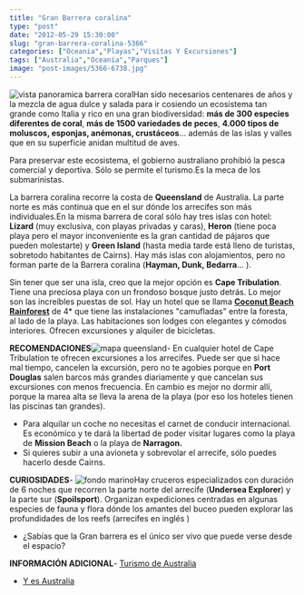 ```yaml
---
title: "Gran Barrera coralina"
type: "post"
date: "2012-05-29 15:30:00"
slug: "gran-barrera-coralina-5366"
categories: ["Oceania","Playas","Visitas Y Excursiones"]
tags: ["Australia","Oceanía","Parques"]
image: "post-images/5366-6738.jpg"
---
```


![vista panoramica barrera coral](post-images/5366-6738.jpg "vista panoramica barrera coral")Han sido necesarios centenares de años y la mezcla de agua dulce y salada para ir cosiendo un ecosistema tan grande como Italia y rico en una gran biodiversidad: **más de 300 especies diferentes de coral**, **más de 1500 variedades de peces**, **4.000 tipos de moluscos, esponjas, anémonas, crustáceos**... además de las islas y valles que en su superficie anidan multitud de aves.  
  
Para preservar este ecosistema, el gobierno australiano prohibió la pesca comercial y deportiva. Sólo se permite el turismo.Es la meca de los submarinistas.  
  
La barrera coralina recorre la costa de **Queensland** de Australia. La parte norte es más continua que en el sur dónde los arrecifes son más individuales.En la misma barrera de coral sólo hay tres islas con hotel: **Lizard** (muy exclusiva, con playas privadas y caras), **Heron** (tiene poca playa pero el mayor inconveniente es la gran cantidad de pájaros que pueden molestarte) y **Green Island** (hasta media tarde está lleno de turistas, sobretodo habitantes de Cairns). Hay más islas con alojamientos, pero no forman parte de la Barrera coralina (**Hayman, Dunk, Bedarra**... ).  
  
Sin tener que ser una isla, creo que la mejor opción es **Cape Tribulation**. Tiene una preciosa playa con un frondoso bosque justo detrás. Lo mejor son las increíbles puestas de sol. Hay un hotel que se llama **[Coconut Beach Rainforest](http://www.coconutbeach.com.au)** de 4\* que tiene las instalaciones "camufladas" entre la foresta, al lado de la playa. Las habitaciones son lodges con elegantes y cómodos interiores. Ofrecen excursiones y alquiler de bicicletas.  
  
**RECOMENDACIONES**![mapa queensland](post-images/5366-6741.jpg "mapa queensland")- En cualquier hotel de Cape Tribulation te ofrecen excursiones a los arrecifes. Puede ser que si hace mal tiempo, cancelen la excursión, pero no te agobies porque en **Port Douglas** salen barcos más grandes diariamente y que cancelan sus excursiones con menos frecuencia. En cambio es mejor no dormir allí, porque la marea alta se lleva la arena de la playa (por eso los hoteles tienen las piscinas tan grandes).
- Para alquilar un coche no necesitas el carnet de conducir internacional. Es económico y te dará la libertad de poder visitar lugares como la playa de **Mission Beach** o la playa de **Narragon.**
- Si quieres subir a una avioneta y sobrevolar el arrecife, sólo puedes hacerlo desde Cairns.

   
  
**CURIOSIDADES**- ![fondo marino](post-images/5366-6737.jpg "fondo marino")Hay cruceros especializados con duración de 6 noches que recorren la parte norte del arrecife (**Undersea Explorer**) y la parte sur (**Spoilsport**). Organizan expediciones centradas en algunas especies de fauna y flora dónde los amantes del buceo pueden explorar las profundidades de los reefs (arrecifes en inglés )
- ¿Sabías que la Gran barrera es el único ser vivo que puede verse desde el espacio?

**INFORMACIÓN ADICIONAL**- [Turismo de Australia](http://www.australia.com)
- [Y es Australia](http://www.yesaustralia.com)